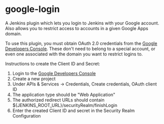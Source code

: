 google-login
============

A Jenkins plugin which lets you login to Jenkins with your Google account. Also allows you to restrict access
to accounts in a given Google Apps domain.

To use this plugin, you must obtain OAuth 2.0 credentials from the
[Google Developers Console](https://console.developers.google.com). These don't need to belong to a special account,
or even one associated with the domain you want to restrict logins to.

Instructions to create the Client ID and Secret:

 1. Login to the [Google Developers Console](https://console.developers.google.com)
 1. Create a new project
 1. Under APIs & Services -> Credentials, Create credentials, OAuth client ID
 1. The application type should be "Web Application"
 1. The authorized redirect URLs should contain ${JENKINS_ROOT_URL}/securityRealm/finishLogin
 1. Enter the created Client ID and secret in the Security Realm Configuration
